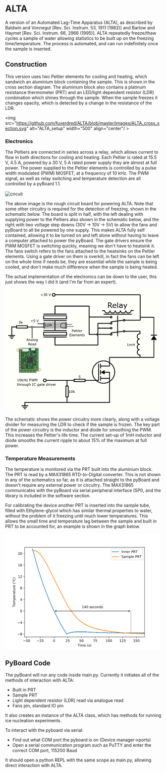 # ALTA
A version of an Automated Lag-Time Apparatus (ALTA), as described by Baldwin and Vonnegut [Rev. Sci. Instrum. 53, 1911 (1982)] and Barlow and Haymet [Rev. Sci. Instrum. 66, 2966 (1995)]. ALTA repeatedly freeze/thaw cycles a sample of water allowing statistics to be built up on the freezing time/temperature. The process is automated, and can run indefinitely once the sample is inserted.

## Construction

This version uses two Peltier elements for cooling and heating, which sandwich an aluminium block containing the sample. This is shown in the cross section diagram. The aluminium block also contains a platinum resistance thermometer (PRT) and an LED/light dependent resistor (LDR) combination which shines through the sample. When the sample freezes it changes opacity, which is detected by a change in the resistance of the LDR.

<img src="https://github.com/fuverdred/ALTA/blob/master/images/ALTA_cross_section.svg" alt="ALTA_setup" width="500" align="center"/ >

### Electronics

The Peltiers are connected in series across a relay, which allows current to flow in both directions for cooling and heating. Each Peltier is rated at 15.5 V, 4.5 A, powered by a 30 V, 5 A rated power supply they are almost at full power. The power supplied to the Peltier elements is controlled by a pulse width modulated (PWM) MOSFET, at a frequency of 10 kHz. The PWM signal, as well as relay switching and temperature detection are all controlled by a pyBoard 1.1.


<img src="https://github.com/fuverdred/ALTA/blob/master/images/circuit.png" alt="circuit" width="500" align="center"/>

The above image is the rough circuit board for powering ALTA. Note that some other circuitry is required for the detection of freezing, shown in the schematic below. The board is split in half, with the left dealing with supplying power to the Peltiers also shown in the schematic below, and the right with two voltage step downs (30V -> 10V -> 5V) to allow the fans and pyBoard to all be powered by one supply. This makes ALTA fully self contained, allowing it to be turned on and left alone without having to leave a computer attached to power the pyBoard. The gate drivers ensure the PWM MOSFET is switching quickly, meaning we don't have to heatsink it. The fans switch refers to the fans attached to the heatsinks on the Peltier elements. Using a gate driver on them is overkill, in fact the fans can be left on the whole time if needs be, they are essential while the sample is being cooled, and don't make much difference when the sample is being heated.

The actual implementation of the electronics can be down to the user, this just shows the way I did it (and I'm far from an expert).

<img src="https://github.com/fuverdred/ALTA/blob/master/images/schematic.png" width="500" align="center"/>

The schematic shows the power circuitry more clearly, along with a voltage divider for measuring the LDR to check if the sample is frozen. The key part of the power circuitry is the inductor and diode for smoothing the PWM. This increases the Peltier's life time. The current set-up of 1mH inductor and diode smooths the current ripple to about 15% of the maximum at full power.

### Temperature Measurements

The temperature is monitored via the PRT built into the aluminium block. The PRT is read by a MAX31865 RTD-to-Digital converter. This is not shown in any of the schematics so far, as it is attached straight to the pyBoard and doesn't require any external power or circuitry. The MAX31865 communicates with the pyBoard via serial peripheral interface (SPI), and the library is included in the software section.

For calibrating the device another PRT is inserted into the sample tube, filled with Ethylene-glycol which has similar thermal properties to water, without the problem of it freezing until much lower temperatures. This allows the small time and temperature lag between the sample and built in PRT to be accounted for, an example is shown in the graph below.

<img src="https://github.com/fuverdred/ALTA/blob/master/images/calibrate_8.svg" width="500" align="center"/>

## PyBoard Code
The pyBoard will run any code inside main.py. Currently it initiates all of the methods of interaction with ALTA:
- Built in PRT
- Sample PRT
- Light dependent resistor (LDR) read via analogue read
- Fans pin, standard IO pin

It also creates an instance of the ALTA class, which has methods for running ice nucleation experiments.

To interact with the pyboard via serial:
- Find out what COM port the pyboard is on (Device manager->ports)
- Open a serial communication program such as PuTTY and enter the correct COM port, 115200 Baud

It should open a python REPL with the same scope as main.py, allowing direct interaction with ALTA.
